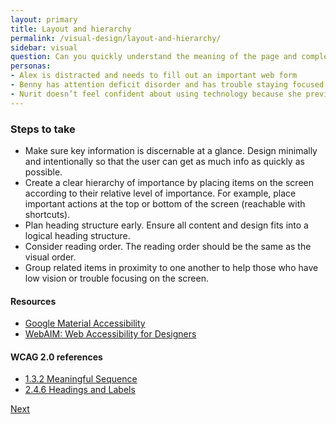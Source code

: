```yaml
---
layout: primary
title: Layout and hierarchy
permalink: /visual-design/layout-and-hierarchy/
sidebar: visual
question: Can you quickly understand the meaning of the page and complete your task?
personas:
- Alex is distracted and needs to fill out an important web form
- Benny has attention deficit disorder and has trouble staying focused on busy pages
- Nurit doesn’t feel confident about using technology because she previously wasn’t able to find what she was looking for.
---
```


### Steps to take
- Make sure key information is discernable at a glance. Design minimally and intentionally so that the user can get as much info as quickly as possible.
- Create a clear hierarchy of importance by placing items on the screen according to their relative level of importance. For example, place important actions at the top or bottom of the screen (reachable with shortcuts).
- Plan heading structure early. Ensure all content and design fits into a logical heading structure.
- Consider reading order. The reading order should be the same as the visual order.
- Group related items in proximity to one another to help those who have low vision or trouble focusing on the screen.

#### Resources
- [Google Material Accessibility](https://material.io/guidelines/usability/accessibility.html)
- [WebAIM: Web Accessibility for Designers](http://webaim.org/resources/designers/)

#### WCAG 2.0 references
- [1.3.2 Meaningful Sequence](https://www.w3.org/WAI/WCAG20/quickref/#content-structure-separation-sequence)
- [2.4.6 Headings and Labels](https://www.w3.org/WAI/WCAG20/quickref/?showtechniques=128%2C14&currentsidebar=%23col_overview#navigation-mechanisms-descriptive)

<a class="usa-button button-next" href="{{ site.baseurl }}/visual-design/typography/">
  Next <i class="fa fa-chevron-right" aria-hidden="true"></i>
</a>
